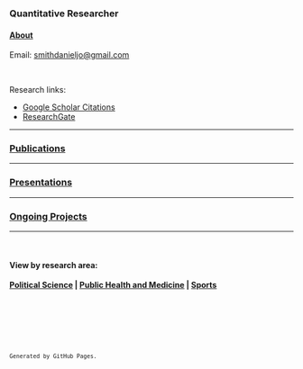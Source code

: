 ### Quantitative Researcher

#### [About](./about)

Email: [smithdanieljo@gmail.com](mailto:smithdanieljo@gmail.com)

<br />

Research links:
  * [Google Scholar Citations](https://scholar.google.com/citations?user=d8PodEsAAAAJ&hl=en "Google Scholar Citations")
  * [ResearchGate](https://www.researchgate.net/profile/Daniel_Smith45 "Researchgate")
 
---

### [Publications](./publications "Link to publications")
    
---

### [Presentations](./presentations "Link to presentations")

---

### [Ongoing Projects](./ongoing "Link to ongoing projects")
---

<br />

#### View by research area:  
**[Political Science](./research-area/poli-sci)  |  [Public Health and Medicine](./research-area/pub-health-med)  |  [Sports](./research-area/sports)**
    
<br />  
  
<br />  
  
<br />  
  
<br />  
  
<br />     
  
<sup>`Generated by GitHub Pages.`<sup>
